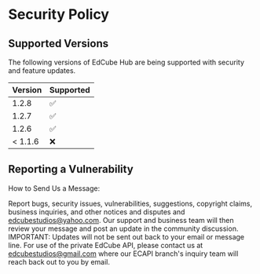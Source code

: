 # Security Policy

## Supported Versions

The following versions of EdCube Hub are being supported with security and feature updates.

| Version | Supported          |
| ------- | ------------------ |
| 1.2.8   | :white_check_mark: |
| 1.2.7   | :white_check_mark:                |
| 1.2.6   | :white_check_mark: |
| < 1.1.6   | :x:                |

## Reporting a Vulnerability

How to Send Us a Message:

Report bugs, security issues, vulnerabilities, suggestions, copyright claims, business inquiries, and other notices and disputes and edcubestudios@yahoo.com. Our support and business team will then review your message and post an update in the community discussion. IMPORTANT: Updates will not be sent out back to your email or message line.
For use of the private EdCube API, please contact us at edcubestudios@gmail.com where our ECAPI branch's inquiry team will reach back out to you by email.
